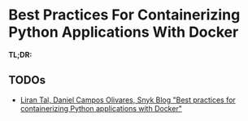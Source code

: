 # Best Practices For Containerizing Python Applications With Docker

<!-- tl;dr starts -->

**TL;DR:**

<!-- tl;dr ends -->

## TODOs

- [Liran Tal, Daniel Campos Olivares, Snyk Blog "Best practices for containerizing Python applications with Docker"](https://snyk.io/blog/best-practices-containerizing-python-docker/)
